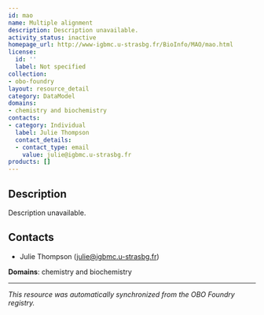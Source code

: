 ```yaml
---
id: mao
name: Multiple alignment
description: Description unavailable.
activity_status: inactive
homepage_url: http://www-igbmc.u-strasbg.fr/BioInfo/MAO/mao.html
license:
  id: ''
  label: Not specified
collection:
- obo-foundry
layout: resource_detail
category: DataModel
domains:
- chemistry and biochemistry
contacts:
- category: Individual
  label: Julie Thompson
  contact_details:
  - contact_type: email
    value: julie@igbmc.u-strasbg.fr
products: []
---
```


## Description

Description unavailable.

## Contacts

- Julie Thompson (julie@igbmc.u-strasbg.fr)

**Domains**: chemistry and biochemistry

---

*This resource was automatically synchronized from the OBO Foundry registry.*
